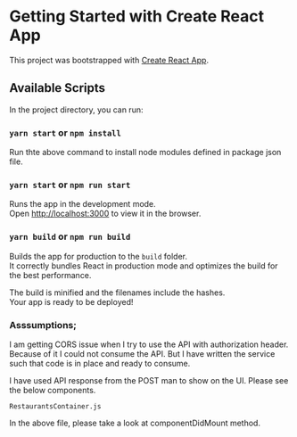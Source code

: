 # Getting Started with Create React App

This project was bootstrapped with [Create React App](https://github.com/facebook/create-react-app).

## Available Scripts

In the project directory, you can run:

### `yarn start` or `npm install`

Run thte above command to install node modules defined in package json file.


### `yarn start` or `npm run start`

Runs the app in the development mode.\
Open [http://localhost:3000](http://localhost:3000) to view it in the browser.

### `yarn build` or `npm run build`

Builds the app for production to the `build` folder.\
It correctly bundles React in production mode and optimizes the build for the best performance.

The build is minified and the filenames include the hashes.\
Your app is ready to be deployed!


### Asssumptions;

I am getting CORS issue when I try to use the API with authorization header. Because of it I could not consume the API. But I have written the service such that code is in place and ready to consume.

I have used API response from the POST man to show on the UI. Please see the below components.

`RestaurantsContainer.js` 

In the above file, please take a look at componentDidMount method.





